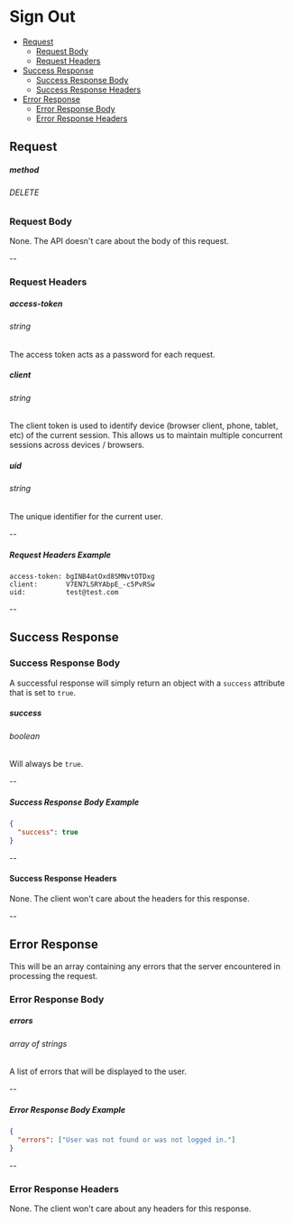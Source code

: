 # Sign Out

* [Request](#request)
  * [Request Body](#request-body)
  * [Request Headers](#request-headers)
* [Success Response](#success-response)
  * [Success Response Body](#success-response-body)
  * [Success Response Headers](#success-response-headers)
* [Error Response](#error-response)
  * [Error Response Body](#error-response-body)
  * [Error Response Headers](#error-response-headers)

## Request

##### method
###### DELETE

### Request Body

None. The API doesn't care about the body of this request.

--

### Request Headers

##### access-token
###### string
The access token acts as a password for each request.

##### client
###### string
The client token is used to identify device (browser client, phone, tablet, etc) of the current session. This allows us to maintain multiple concurrent sessions across devices / browsers.

##### uid
###### string
The unique identifier for the current user.

--

##### Request Headers Example

~~~
access-token: bgINB4atOxd8SMNvtOTDxg
client:       V7EN7LSRYAbpE_-c5PvRSw
uid:          test@test.com
~~~

--

## Success Response

### Success Response Body

A successful response will simply return an object with a `success` attribute that is set to `true`.

##### success
###### boolean
Will always be `true`.

--

##### Success Response Body Example

~~~json
{
  "success": true
}
~~~

--

#### Success Response Headers

None. The client won't care about the headers for this response.

--

## Error Response

This will be an array containing any errors that the server encountered in processing the request.

### Error Response Body

##### errors
###### array of strings

A list of errors that will be displayed to the user.

--

##### Error Response Body Example
~~~json
{
  "errors": ["User was not found or was not logged in."]
}
~~~

--

### Error Response Headers
None. The client won't care about any headers for this response.
